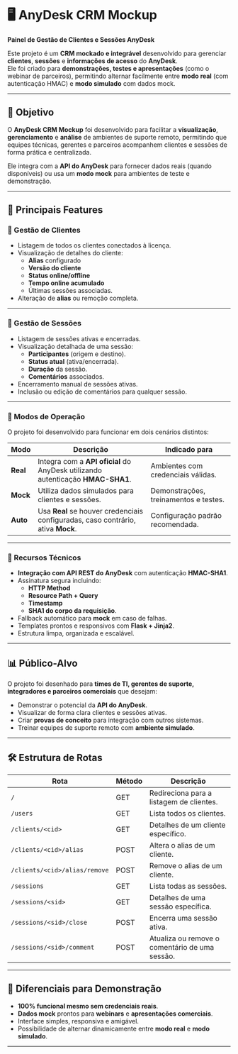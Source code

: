 # 🖥️ AnyDesk CRM Mockup  
**Painel de Gestão de Clientes e Sessões AnyDesk**  

Este projeto é um **CRM mockado e integrável** desenvolvido para gerenciar **clientes**, **sessões** e **informações de acesso** do **AnyDesk**.  
Ele foi criado para **demonstrações, testes e apresentações** (como o webinar de parceiros), permitindo alternar facilmente entre **modo real** (com autenticação HMAC) e **modo simulado** com dados mock.

---

## 🎯 Objetivo  
O **AnyDesk CRM Mockup** foi desenvolvido para facilitar a **visualização**, **gerenciamento** e **análise** de ambientes de suporte remoto, permitindo que equipes técnicas, gerentes e parceiros acompanhem clientes e sessões de forma prática e centralizada.  

Ele integra com a **API do AnyDesk** para fornecer dados reais (quando disponíveis) ou usa um **modo mock** para ambientes de teste e demonstração.

---

## 🚀 Principais Features  

### 🔹 Gestão de Clientes  
- Listagem de todos os clientes conectados à licença.  
- Visualização de detalhes do cliente:  
  - **Alias** configurado  
  - **Versão do cliente**  
  - **Status online/offline**  
  - **Tempo online acumulado**  
  - Últimas sessões associadas.  
- Alteração de **alias** ou remoção completa.

---

### 🔹 Gestão de Sessões  
- Listagem de sessões ativas e encerradas.  
- Visualização detalhada de uma sessão:
  - **Participantes** (origem e destino).  
  - **Status atual** (ativa/encerrada).  
  - **Duração** da sessão.  
  - **Comentários** associados.
- Encerramento manual de sessões ativas.
- Inclusão ou edição de comentários para qualquer sessão.

---

### 🔹 Modos de Operação  

O projeto foi desenvolvido para funcionar em dois cenários distintos:  

| **Modo**   | **Descrição**                                                     | **Indicado para**                  |
|-----------|-----------------------------------------------------------------|----------------------------------|
| **Real** | Integra com a **API oficial** do AnyDesk utilizando autenticação **HMAC-SHA1**. | Ambientes com credenciais válidas. |
| **Mock** | Utiliza dados simulados para clientes e sessões.                  | Demonstrações, treinamentos e testes. |
| **Auto** | Usa **Real** se houver credenciais configuradas, caso contrário, ativa **Mock**. | Configuração padrão recomendada. |

---

### 🔹 Recursos Técnicos  
- **Integração com API REST do AnyDesk** com autenticação **HMAC-SHA1**.  
- Assinatura segura incluindo:  
  - **HTTP Method**  
  - **Resource Path + Query**  
  - **Timestamp**  
  - **SHA1 do corpo da requisição**.  
- Fallback automático para **mock** em caso de falhas.  
- Templates prontos e responsivos com **Flask + Jinja2**.  
- Estrutura limpa, organizada e escalável.

---

## 📊 Público-Alvo  

O projeto foi desenhado para **times de TI, gerentes de suporte, integradores e parceiros comerciais** que desejam:  
- Demonstrar o potencial da **API do AnyDesk**.  
- Visualizar de forma clara clientes e sessões ativas.  
- Criar **provas de conceito** para integração com outros sistemas.  
- Treinar equipes de suporte remoto com **ambiente simulado**.

---

## 🛠️ Estrutura de Rotas  

| **Rota**                    | **Método** | **Descrição**                               |
|---------------------------|------------|-------------------------------------------|
| `/`                       | GET        | Redireciona para a listagem de clientes. |
| `/users`                 | GET        | Lista todos os clientes. |
| `/clients/<cid>`         | GET        | Detalhes de um cliente específico. |
| `/clients/<cid>/alias`   | POST       | Altera o alias de um cliente. |
| `/clients/<cid>/alias/remove` | POST | Remove o alias de um cliente. |
| `/sessions`             | GET        | Lista todas as sessões. |
| `/sessions/<sid>`       | GET        | Detalhes de uma sessão específica. |
| `/sessions/<sid>/close` | POST      | Encerra uma sessão ativa. |
| `/sessions/<sid>/comment` | POST   | Atualiza ou remove o comentário de uma sessão. |

---

## 📌 Diferenciais para Demonstração  

- **100% funcional mesmo sem credenciais reais**.  
- **Dados mock** prontos para **webinars** e **apresentações comerciais**.  
- Interface simples, responsiva e amigável.  
- Possibilidade de alternar dinamicamente entre **modo real** e **modo simulado**.

---
